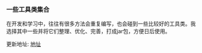 ### 一些工具类集合

在开发和学习中，往往有很多方法会重复编写，也会碰到一些比较好的工具类。我选择其中一些并将它们整理、优化、完善，打成jar包，方便日后使用。

更新地址: [地址](http://www.leechain.top/blog/2099/01/01-chain-utils.html)
